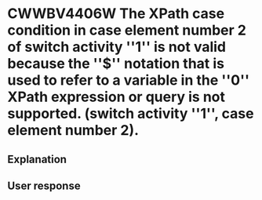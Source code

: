 # CWWBV4406W The XPath case condition in case element number 2 of switch activity ''1'' is not valid because the ''$'' notation that is used to refer to a variable in the ''0'' XPath expression or query is not supported. (switch activity ''1'', case element number 2).

## Explanation

## User response